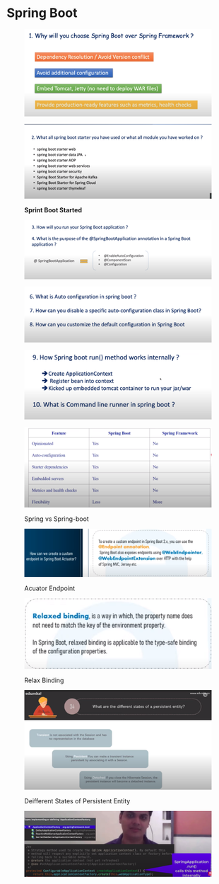 # Spring Boot&#x20;

<figure><img src="../../.gitbook/assets/image (6).png" alt=""><figcaption></figcaption></figure>

<figure><img src="../../.gitbook/assets/image (3).png" alt=""><figcaption><p><strong>Sprint Boot Started</strong></p></figcaption></figure>

<figure><img src="../../.gitbook/assets/image (7).png" alt=""><figcaption></figcaption></figure>

<figure><img src="../../.gitbook/assets/image (8).png" alt=""><figcaption></figcaption></figure>

<figure><img src="../../.gitbook/assets/image (9).png" alt=""><figcaption></figcaption></figure>

<figure><img src="../../.gitbook/assets/ksnip_20231112-002523.png" alt=""><figcaption><p>Spring vs Spring-boot</p></figcaption></figure>

<figure><img src="../../.gitbook/assets/image.png" alt=""><figcaption><p>Acuator Endpoint</p></figcaption></figure>

<figure><img src="../../.gitbook/assets/image (1).png" alt=""><figcaption><p>Relax Binding</p></figcaption></figure>

<figure><img src="../../.gitbook/assets/ksnip_20231111-124647.png" alt=""><figcaption><p>Deifferent States of Persistent Entity</p></figcaption></figure>

<figure><img src="../../.gitbook/assets/ksnip_20231125-020418.png" alt=""><figcaption></figcaption></figure>
